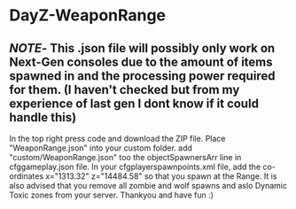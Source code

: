 # DayZ-WeaponRange
*NOTE*- This .json file will possibly only work on Next-Gen consoles due to the amount of items spawned in and the processing power required for them. (I haven't checked but from my experience of last gen I dont know if it could handle this)
---
In the top right press code and download the ZIP file.
Place "WeaponRange.json" into your custom folder.
add "custom/WeaponRange.json" too the objectSpawnersArr line in cfggameplay.json file.
In your cfgplayerspawnpoints.xml file, add the co-ordinates x="1313.32" z="14484.58" so that you spawn at the Range.
It is also advised that you remove all zombie and wolf spawns and aslo Dynamic Toxic zones from your server.
Thankyou and have fun :)
